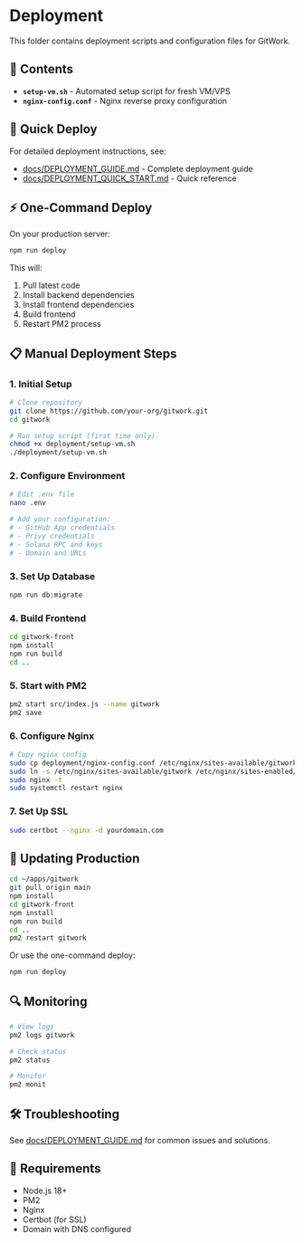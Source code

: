 # Deployment

This folder contains deployment scripts and configuration files for GitWork.

## 📁 Contents

- **`setup-vm.sh`** - Automated setup script for fresh VM/VPS
- **`nginx-config.conf`** - Nginx reverse proxy configuration

## 🚀 Quick Deploy

For detailed deployment instructions, see:
- [docs/DEPLOYMENT_GUIDE.md](../docs/DEPLOYMENT_GUIDE.md) - Complete deployment guide
- [docs/DEPLOYMENT_QUICK_START.md](../docs/DEPLOYMENT_QUICK_START.md) - Quick reference

## ⚡ One-Command Deploy

On your production server:

```bash
npm run deploy
```

This will:
1. Pull latest code
2. Install backend dependencies
3. Install frontend dependencies
4. Build frontend
5. Restart PM2 process

## 📋 Manual Deployment Steps

### 1. Initial Setup

```bash
# Clone repository
git clone https://github.com/your-org/gitwork.git
cd gitwork

# Run setup script (first time only)
chmod +x deployment/setup-vm.sh
./deployment/setup-vm.sh
```

### 2. Configure Environment

```bash
# Edit .env file
nano .env

# Add your configuration:
# - GitHub App credentials
# - Privy credentials
# - Solana RPC and keys
# - Domain and URLs
```

### 3. Set Up Database

```bash
npm run db:migrate
```

### 4. Build Frontend

```bash
cd gitwork-front
npm install
npm run build
cd ..
```

### 5. Start with PM2

```bash
pm2 start src/index.js --name gitwork
pm2 save
```

### 6. Configure Nginx

```bash
# Copy nginx config
sudo cp deployment/nginx-config.conf /etc/nginx/sites-available/gitwork
sudo ln -s /etc/nginx/sites-available/gitwork /etc/nginx/sites-enabled/
sudo nginx -t
sudo systemctl restart nginx
```

### 7. Set Up SSL

```bash
sudo certbot --nginx -d yourdomain.com
```

## 🔄 Updating Production

```bash
cd ~/apps/gitwork
git pull origin main
npm install
cd gitwork-front
npm install
npm run build
cd ..
pm2 restart gitwork
```

Or use the one-command deploy:

```bash
npm run deploy
```

## 🔍 Monitoring

```bash
# View logs
pm2 logs gitwork

# Check status
pm2 status

# Monitor
pm2 monit
```

## 🛠️ Troubleshooting

See [docs/DEPLOYMENT_GUIDE.md](../docs/DEPLOYMENT_GUIDE.md#troubleshooting) for common issues and solutions.

## 📝 Requirements

- Node.js 18+
- PM2
- Nginx
- Certbot (for SSL)
- Domain with DNS configured

